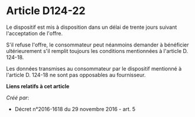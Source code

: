 # Article D124-22

Le dispositif est mis à disposition dans un délai de trente jours suivant l'acceptation de l'offre. 

S'il refuse l'offre, le consommateur peut néanmoins demander à  bénéficier ultérieurement s'il remplit toujours les
conditions  mentionnées à l'article D. 124-18. 

Les données  transmises au consommateur par le dispositif mentionné à l'article D.  124-18 ne sont pas opposables au
fournisseur.

**Liens relatifs à cet article**

_Créé par_:

  - Décret n°2016-1618 du 29 novembre 2016 - art. 5
